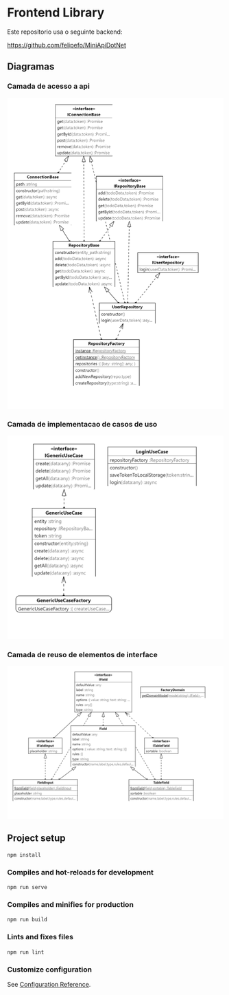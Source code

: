 # Frontend Library


Este repositorio usa o seguinte backend:

https://github.com/felipefo/MiniApiDotNet

## Diagramas 


### Camada de acesso a api
![Camada de acesso a api](Repository_diagram.png)


### Camada de implementacao de casos de uso 
![Camada de implementacao de casos de uso](Usecase_diagram.png)

### Camada de reuso de elementos de interface 
![Camada de reuso de elementos de interface](FieldDomain_diagram.png)


## Project setup
```
npm install
```

### Compiles and hot-reloads for development
```
npm run serve
```

### Compiles and minifies for production
```
npm run build
```

### Lints and fixes files
```
npm run lint
```

### Customize configuration
See [Configuration Reference](https://cli.vuejs.org/config/).
